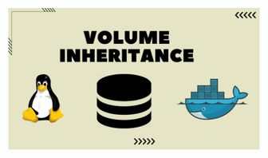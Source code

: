 ![image alt](https://github.com/AdhmAbdein/volume-inheritance/blob/bccb6ba5118c91947677e69de0d4b68f035dd2e9/image.png)
